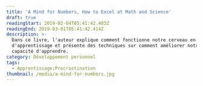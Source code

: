 ```yaml
---
title: 'A Mind for Numbers, How to Excel at Math and Science'
draft: true
readingStart: 2019-02-04T05:41:42.403Z
readingEnd: 2019-03-01T05:41:42.414Z
description: >-
  Dans ce livre, l'auteur explique comment fonctionne notre cerveau en terme
  d'apprentissage et présente des techniques sur comment améliorer notre
  capacité d'apprendre.
category: Développement personnel
tags:
  - Apprentissage;Procrastination
thumbnail: /media/a-mind-for-numbers.jpg
---
```


